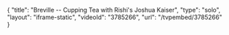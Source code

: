{
    "title": "Breville -- Cupping Tea with Rishi's Joshua Kaiser",
    "type": "solo",
    "layout": "iframe-static",
    "videoId": "3785266",
    "url": "\/tvpembed\/3785266"
}